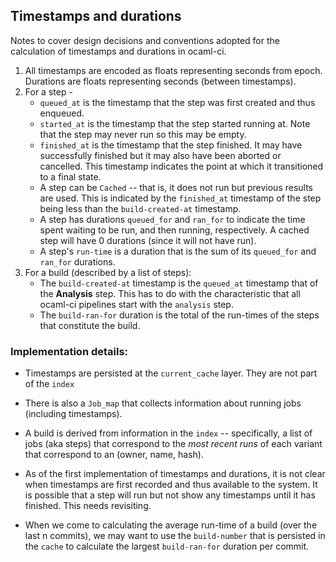 ## Timestamps and durations

Notes to cover design decisions and conventions adopted for the calculation of timestamps and durations in ocaml-ci.

1. All timestamps are encoded as floats representing seconds from epoch. Durations are floats representing seconds (between timestamps).
2. For a step -
    - `queued_at` is the timestamp that the step was first created and thus enqueued.
    - `started_at` is the timestamp that the step started running at. Note that the step may never run so this may be empty.
    - `finished_at` is the timestamp that the step finished. It may have successfully finished but it may also have been aborted or cancelled. This timestamp indicates the point at which it transitioned to a final state.
    - A step can be `Cached` -- that is, it does not run but previous results are used. This is indicated by the `finished_at` timestamp of the step being less than the `build-created-at` timestamp.
    - A step has durations `queued_for` and `ran_for` to indicate the time spent waiting to be run, and then running, respectively. A cached step will have 0 durations (since it will not have run).
    - A step's `run-time` is a duration that is the sum of its `queued_for` and `ran_for` durations.
2. For a build (described by a list of steps):
    - The `build-created-at` timestamp is the `queued_at` timestamp that of the __Analysis__ step. This has to do with the characteristic that all ocaml-ci pipelines start with the `analysis` step.
    - The `build-ran-for` duration is the total of the run-times of the steps that constitute the build.

### Implementation details:
- Timestamps are persisted at the `current_cache` layer. They are not part of the `index`

- There is also a `Job_map` that collects information about running jobs (including timestamps).

- A build is derived from information in the `index` -- specifically, a list of jobs (aka steps) that correspond to the _most recent runs_ of each variant that correspond to an (owner, name, hash).

- As of the first implementation of timestamps and durations, it is not clear when timestamps are first recorded and thus available to the system. It is possible that a step will run but not show any timestamps until it has finished. This needs revisiting.

- When we come to calculating the average run-time of a build (over the last n commits), we may want to use the `build-number` that is persisted in the `cache` to calculate the largest `build-ran-for` duration per commit.